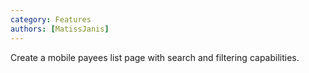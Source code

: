 ```yaml
---
category: Features
authors: [MatissJanis]
---
```


Create a mobile payees list page with search and filtering capabilities.

